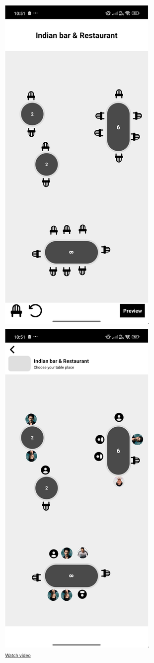 
![Screenshot_20250916_225141](https://github.com/rahul0007/AndroidTask/blob/077fbd4c59438929b21ea748244c9e968fed4c0d/Screenshot_20250916_225141.png).

![Screenshot_20250916_225159](https://github.com/rahul0007/AndroidTask/blob/077fbd4c59438929b21ea748244c9e968fed4c0d/Screenshot_20250916_225159.png).

[Watch video](https://github.com/rahul0007/AndroidTask/raw/077fbd4c59438929b21ea748244c9e968fed4c0d/WhatsApp%20Video%202025-09-16%20at%2010.56.17%20PM.mp4)


